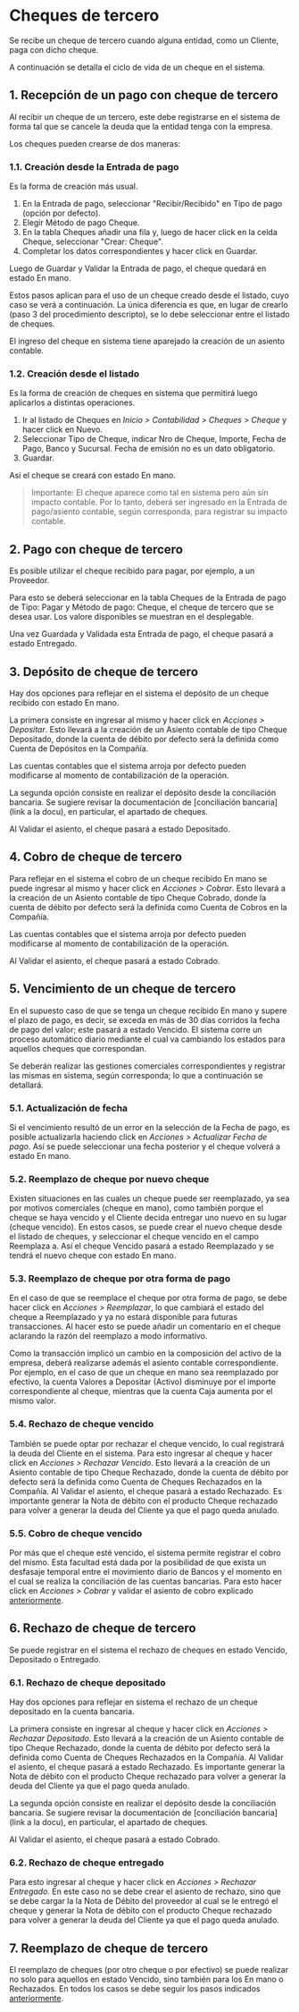 # Cheques de tercero

Se recibe un cheque de tercero cuando alguna entidad, como un Cliente, paga con dicho cheque.

A continuación se detalla el ciclo de vida de un cheque en el sistema.

## 1. Recepción de un pago con cheque de tercero

Al recibir un cheque de un tercero, este debe registrarse en el sistema de forma tal que se cancele la deuda que la entidad tenga con la empresa.

Los cheques pueden crearse de dos maneras:

### 1.1. Creación desde la Entrada de pago

Es la forma de creación más usual. 

   1. En la Entrada de pago, seleccionar "Recibir/Recibido" en Tipo de pago (opción por defecto).
   2. Elegir Método de pago Cheque.
   3. En la tabla Cheques añadir una fila y, luego de hacer click en la celda Cheque, seleccionar "Crear: Cheque".
   4. Completar los datos correspondientes y hacer click en Guardar.
    
Luego de Guardar y Validar la Entrada de pago, el cheque quedará en estado En mano.

Estos pasos aplican para el uso de un cheque creado desde el listado, cuyo caso se verá a continuación. La única diferencia es que, en lugar de crearlo (paso 3 del procedimiento descripto), se lo debe seleccionar entre el listado de cheques.

El ingreso del cheque en sistema tiene aparejado la creación de un asiento contable.

### 1.2. Creación desde el listado

Es la forma de creación de cheques en sistema que permitirá luego aplicarlos a distintas operaciones.

   1. Ir al listado de Cheques en *Inicio > Contabilidad > Cheques > Cheque* y hacer click en Nuevo.
   2. Seleccionar Tipo de Cheque, indicar Nro de Cheque, Importe, Fecha de Pago, Banco y Sucursal. Fecha de emisión no es un dato obligatorio.
   3. Guardar.
    
Así el cheque se creará con estado En mano.

> Importante: El cheque aparece como tal en sistema pero aún sin impacto contable. Por lo tanto, deberá ser ingresado en la Entrada de pago/asiento contable, según corresponda, para registrar su impacto contable.

## 2. Pago con cheque de tercero

Es posible utilizar el cheque recibido para pagar, por ejemplo, a un Proveedor.

Para esto se deberá seleccionar en la tabla Cheques de la Entrada de pago de Tipo: Pagar y Método de pago: Cheque, el cheque de tercero que se desea usar. Los valore disponibles se muestran en el desplegable.

Una vez Guardada y Validada esta Entrada de pago, el cheque pasará a estado Entregado.

## 3. Depósito de cheque de tercero

Hay dos opciones para reflejar en el sistema el depósito de un cheque recibido con estado En mano. 

La primera consiste en ingresar al mismo y hacer click en *Acciones > Depositar*.
Esto llevará a la creación de un Asiento contable de tipo Cheque Depositado, donde la cuenta de débito por defecto será la definida como Cuenta de Depósitos en la Compañía. 

Las cuentas contables que el sistema arroja por defecto pueden modificarse al momento de contabilización de la operación. 

La segunda opción consiste en realizar el depósito desde la conciliación bancaria. Se sugiere revisar la documentación de [conciliación bancaria](link a la docu), en particular, el apartado de cheques.

Al Validar el asiento, el cheque pasará a estado Depositado.

## 4. Cobro de cheque de tercero

Para reflejar en el sistema el cobro de un cheque recibido En mano se puede ingresar al mismo y hacer click en *Acciones > Cobrar*.
Esto llevará a la creación de un Asiento contable de tipo Cheque Cobrado, donde la cuenta de débito por defecto será la definida como Cuenta de Cobros en la Compañía. 

Las cuentas contables que el sistema arroja por defecto pueden modificarse al momento de contabilización de la operación. 

Al Validar el asiento, el cheque pasará a estado Cobrado.

## 5. Vencimiento de un cheque de tercero

En el supuesto caso de que se tenga un cheque recibido En mano y supere el plazo de pago, es decir, se exceda en más de 30 días corridos la fecha de pago del valor; este pasará a estado Vencido. El sistema corre un proceso automático diario mediante el cual va cambiando los estados para aquellos cheques que correspondan. 

Se deberán realizar las gestiones comerciales correspondientes y registrar las mismas en sistema, según corresponda; lo que a continuación se detallará. 

### 5.1. Actualización de fecha
Si el vencimiento resultó de un error en la selección de la Fecha de pago, es posible actualizarla haciendo click en *Acciones > Actualizar Fecha de pago*. Así se puede seleccionar una fecha posterior y el cheque volverá a estado En mano.

### 5.2. Reemplazo de cheque por nuevo cheque
Existen situaciones en las cuales un cheque puede ser reemplazado, ya sea por motivos comerciales (cheque en mano), como también porque el cheque se haya vencido y el Cliente decida entregar uno nuevo en su lugar (cheque vencido). En estos casos, se puede crear el nuevo cheque desde el listado de cheques, y seleccionar el cheque vencido en el campo Reemplaza a. Así el cheque Vencido pasará a estado Reemplazado y se tendrá el nuevo cheque con estado En mano.

### 5.3. Reemplazo de cheque por otra forma de pago
En el caso de que se reemplace el cheque por otra forma de pago, se debe hacer click en *Acciones > Reemplazar*, lo que cambiará el estado del cheque a Reemplazado y ya no estará disponible para futuras transacciones. Al hacer esto se puede añadir un comentario en el cheque aclarando la razón del reemplazo a modo informativo. 

Como la transacción implicó un cambio en la composición del activo de la empresa, deberá realizarse además el asiento contable correspondiente. Por ejemplo, en el caso de que un cheque en mano sea reemplazado por efectivo, la cuenta Valores a Depositar (Activo) disminuye por el importe correspondiente al cheque, mientras que la cuenta Caja aumenta por el mismo valor.

### 5.4. Rechazo de cheque vencido
También se puede optar por rechazar el cheque vencido, lo cual registrará la deuda del Cliente en el sistema.
Para esto ingresar al cheque y hacer click en *Acciones > Rechazar Vencido*. Esto llevará a la creación de un Asiento contable de tipo Cheque Rechazado, donde la cuenta de débito por defecto será la definida como Cuenta de Cheques Rechazados en la Compañía. Al Validar el asiento, el cheque pasará a estado Rechazado. Es importante generar la Nota de débito con el producto Cheque rechazado para volver a generar la deuda del Cliente ya que el pago queda anulado.

### 5.5. Cobro de cheque vencido
Por más que el cheque esté vencido, el sistema permite registrar el cobro del mismo. Esta facultad está dada por la posibilidad de que exista un desfasaje temporal entre el movimiento diario de Bancos y el momento en el cual se realiza la conciliación de las cuentas bancarias. Para esto hacer click en *Acciones > Cobrar* y validar el asiento de cobro explicado [anteriormente](/docs/user/manual/es/accounts/cheque-de-tercero.md#4-cobro-de-cheque-de-tercero).


## 6. Rechazo de cheque de tercero

Se puede registrar en el sistema el rechazo de cheques en estado Vencido, Depositado o Entregado.

### 6.1. Rechazo de cheque depositado
Hay dos opciones para reflejar en sistema el rechazo de un cheque depositado en la cuenta bancaria. 

La primera consiste en ingresar al cheque y hacer click en *Acciones > Rechazar Depositado*. Esto llevará a la creación de un Asiento contable de tipo Cheque Rechazado, donde la cuenta de débito por defecto será la definida como Cuenta de Cheques Rechazados en la Compañía. Al Validar el asiento, el cheque pasará a estado Rechazado. Es importante generar la Nota de débito con el producto Cheque rechazado para volver a generar la deuda del Cliente ya que el pago queda anulado.

La segunda opción consiste en realizar el depósito desde la conciliación bancaria. Se sugiere revisar la documentación de [conciliación bancaria](link a la docu), en particular, el apartado de cheques.

Al Validar el asiento, el cheque pasará a estado Cobrado.

### 6.2. Rechazo de cheque entregado
Para esto ingresar al cheque y hacer click en *Acciones > Rechazar Entregado*. En este caso no se debe crear el asiento de rechazo, sino que se debe cargar la la Nota de Débito del proveedor al cual se le entregó el cheque y generar la Nota de débito con el producto Cheque rechazado para volver a generar la deuda del Cliente ya que el pago queda anulado.

## 7. Reemplazo de cheque de tercero
El reemplazo de cheques (por otro cheque o por efectivo) se puede realizar no solo para aquellos en estado Vencido, sino también para los En mano o Rechazados. En todos los casos se debe seguir los pasos indicados [anteriormente](/docs/user/manual/es/accounts/cheque-de-tercero.md#52-reemplazo-de-cheque).
